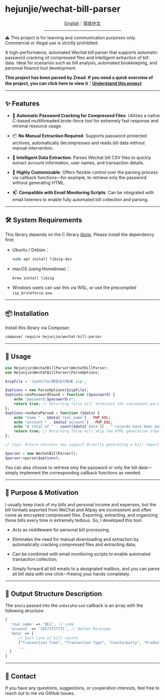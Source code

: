 # hejunjie/wechat-bill-parser

<div align="center">
  <a href="./README.md">English</a>｜<a href="./README.zh-CN.md">简体中文</a>
  <hr width="50%"/>
</div>

⚠️ This project is for learning and communication purposes only. Commercial or illegal use is strictly prohibited.

A high-performance, automated Wechat bill parser that supports automatic password cracking of compressed files and intelligent extraction of bill data. Ideal for scenarios such as bill analysis, automated bookkeeping, and personal finance tool development.

**This project has been parsed by Zread. If you need a quick overview of the project, you can click here to view it：[Understand this project](https://zread.ai/zxc7563598/php-wechat-bill-parser)**

---

## ✨ Features

- 🔐 **Automatic Password Cracking for Compressed Files**: Utilizes a native C-based multithreaded brute-force tool for extremely fast response and minimal resource usage.

- 📦 **No Manual Extraction Required**: Supports password-protected archives, automatically decompresses and reads bill data without manual intervention.

- 📄 **Intelligent Data Extraction**: Parses Wechat bill CSV files to quickly extract account information, user names, and transaction details.

- 🧩 **Highly Customizable**: Offers flexible control over the parsing process via callback functions—for example, to retrieve only the password without generating HTML.

- 📬 **Compatible with Email Monitoring Scripts**: Can be integrated with email listeners to enable fully automated bill collection and parsing.

---

## 🛠 System Requirements

This library depends on the C library [libzip](https://libzip.org/). Please install the dependency first:

- Ubuntu / Debian：

  ```bash
  sudo apt install libzip-dev
  ```

- macOS (using Homebrew)：

  ```bash
  brew install libzip
  ```

- Windows users can use this via WSL, or use the precompiled `zip_bruteforce.exe`.

---

## 📦 Installation

Install this library via Composer:

```bash
composer require hejunjie/wechat-bill-parser
```

---

## 🚀 Usage

```php
use Hejunjie\WechatBillParser\WechatBillParser;
use Hejunjie\WechatBillParser\ParseOptions;

$zipFile = '/path/to/微信支付账单.zip';

$options = new ParseOptions($zipFile);
$options->onPasswordFound = function ($password) {
    echo "password:$password\n";
    return true; // Returning false will terminate the subsequent parsing process.
};
$options->onDataParsed = function ($data) {
    echo "name " . $data['real_name'] . PHP_EOL;
    echo "account " . $data['account'] . PHP_EOL;
    echo "A total of " . count($data['data']) . " records have been parsed.\n";
    return true; // Returning false will skip the HTML generation step (under development).
};

// tips: Future versions may support directly generating a bill report as an HTML file.

$parser = new WechatBillParser();
$parser->parse($options);
```

You can also choose to retrieve only the password or only the bill data—simply implement the corresponding callback functions as needed.

---

## 🧠 Purpose & Motivation

I usually keep track of my bills and personal income and expenses, but the bill formats exported from WeChat and Alipay are inconsistent and often come as encrypted compressed files. Exporting, extracting, and organizing these bills every time is extremely tedious. So, I developed this tool:

- Acts as middleware for personal bill processing;

- Eliminates the need for manual downloading and extraction by automatically cracking compressed files and extracting data;

- Can be combined with email monitoring scripts to enable automated transaction collection;

- Simply forward all bill emails to a designated mailbox, and you can parse all bill data with one click—freeing your hands completely.

---

## 🧾 Output Structure Description

The `$data` passed into the `onDataParsed` callback is an array with the following structure:

```php
[
  'real_name' => '张三', // name
  'account' => '18273727771', // WeChat Nickname
  'data' => [
      // Each line of bill record
      ["Transaction Time", "Transaction Type", "Counterparty", "Product", "Income/Expense", "Amount (CNY)", "Payment Method", "Current Status", "Transaction ID", "Merchant Order ID", "Remarks"]
      ...
  ]
]
```

---

## 📮 Contact

If you have any questions, suggestions, or cooperation interests, feel free to reach out to me via GitHub Issues.
